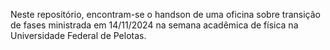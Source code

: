 Neste repositório, encontram-se o handson de uma oficina sobre transição de fases ministrada em 14/11/2024 na semana acadêmica de física na Universidade Federal de Pelotas. 
